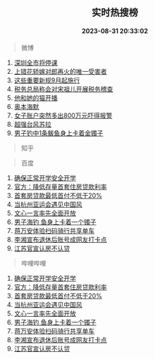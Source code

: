 <div align="center"><h2>实时热搜榜</h2><h4>2023-08-31 20:33:02</h4></div>

> 微博  

1. [深圳全市将停课](https://s.weibo.com/weibo?q=%23%E6%B7%B1%E5%9C%B3%E5%85%A8%E5%B8%82%E5%B0%86%E5%81%9C%E8%AF%BE%23&t=31&band_rank=1&Refer=top)<br />
2. [上错花轿嫁对郎再火的唯一受害者](https://s.weibo.com/weibo?q=%23%E4%B8%8A%E9%94%99%E8%8A%B1%E8%BD%BF%E5%AB%81%E5%AF%B9%E9%83%8E%E5%86%8D%E7%81%AB%E7%9A%84%E5%94%AF%E4%B8%80%E5%8F%97%E5%AE%B3%E8%80%85%23&t=31&band_rank=2&Refer=top)<br />
3. [这些重要新规9月起施行](https://s.weibo.com/weibo?q=%23%E8%BF%99%E4%BA%9B%E9%87%8D%E8%A6%81%E6%96%B0%E8%A7%849%E6%9C%88%E8%B5%B7%E6%96%BD%E8%A1%8C%23&t=31&band_rank=3&Refer=top)<br />
4. [税务总局称会对宋祖儿开展税务稽查](https://s.weibo.com/weibo?q=%23%E7%A8%8E%E5%8A%A1%E6%80%BB%E5%B1%80%E7%A7%B0%E4%BC%9A%E5%AF%B9%E5%AE%8B%E7%A5%96%E5%84%BF%E5%BC%80%E5%B1%95%E7%A8%8E%E5%8A%A1%E7%A8%BD%E6%9F%A5%23&t=31&band_rank=4&Refer=top)<br />
5. [他和她的猫开播](https://s.weibo.com/weibo?q=%E4%BB%96%E5%92%8C%E5%A5%B9%E7%9A%84%E7%8C%AB%E5%BC%80%E6%92%AD&t=31&band_rank=5&Refer=top)<br />
6. [奥本海默](https://s.weibo.com/weibo?q=%E5%A5%A5%E6%9C%AC%E6%B5%B7%E9%BB%98&t=31&band_rank=6&Refer=top)<br />
7. [女子账户突然多出800万元吓得报警](https://s.weibo.com/weibo?q=%23%E5%A5%B3%E5%AD%90%E8%B4%A6%E6%88%B7%E7%AA%81%E7%84%B6%E5%A4%9A%E5%87%BA800%E4%B8%87%E5%85%83%E5%90%93%E5%BE%97%E6%8A%A5%E8%AD%A6%23&t=31&band_rank=7&Refer=top)<br />
8. [超强台风苏拉](https://s.weibo.com/weibo?q=%23%E8%B6%85%E5%BC%BA%E5%8F%B0%E9%A3%8E%E8%8B%8F%E6%8B%89%23&t=31&band_rank=8&Refer=top)<br />
9. [男子钓中1条鲅鱼身上卡着金镯子](https://s.weibo.com/weibo?q=%23%E7%94%B7%E5%AD%90%E9%92%93%E4%B8%AD1%E6%9D%A1%E9%B2%85%E9%B1%BC%E8%BA%AB%E4%B8%8A%E5%8D%A1%E7%9D%80%E9%87%91%E9%95%AF%E5%AD%90%23&t=31&band_rank=9&Refer=top)<br />

> 知乎  


> 百度  

1. [确保正常开学安全开学](https://www.baidu.com/s?wd=%E7%A1%AE%E4%BF%9D%E6%AD%A3%E5%B8%B8%E5%BC%80%E5%AD%A6%E5%AE%89%E5%85%A8%E5%BC%80%E5%AD%A6&sa=fyb_news&rsv_dl=fyb_news)<br />
2. [官方：降低存量首套住房贷款利率](https://www.baidu.com/s?wd=%E5%AE%98%E6%96%B9%EF%BC%9A%E9%99%8D%E4%BD%8E%E5%AD%98%E9%87%8F%E9%A6%96%E5%A5%97%E4%BD%8F%E6%88%BF%E8%B4%B7%E6%AC%BE%E5%88%A9%E7%8E%87&sa=fyb_news&rsv_dl=fyb_news)<br />
3. [首套房贷款最低首付不低于20%](https://www.baidu.com/s?wd=%E9%A6%96%E5%A5%97%E6%88%BF%E8%B4%B7%E6%AC%BE%E6%9C%80%E4%BD%8E%E9%A6%96%E4%BB%98%E4%B8%8D%E4%BD%8E%E4%BA%8E20%25&sa=fyb_news&rsv_dl=fyb_news)<br />
4. [当杭州亚运会遇见中国风](https://www.baidu.com/s?wd=%E5%BD%93%E6%9D%AD%E5%B7%9E%E4%BA%9A%E8%BF%90%E4%BC%9A%E9%81%87%E8%A7%81%E4%B8%AD%E5%9B%BD%E9%A3%8E&sa=fyb_news&rsv_dl=fyb_news)<br />
5. [文心一言率先全面开放](https://www.baidu.com/s?wd=%E6%96%87%E5%BF%83%E4%B8%80%E8%A8%80&sa=fyb_news&rsv_dl=fyb_news)<br />
6. [男子海钓 鱼身上卡着一个镯子](https://www.baidu.com/s?wd=%E7%94%B7%E5%AD%90%E6%B5%B7%E9%92%93+%E9%B1%BC%E8%BA%AB%E4%B8%8A%E5%8D%A1%E7%9D%80%E4%B8%80%E4%B8%AA%E9%95%AF%E5%AD%90&sa=fyb_news&rsv_dl=fyb_news)<br />
7. [蒋万安体验扫码骑行共享单车](https://www.baidu.com/s?wd=%E8%92%8B%E4%B8%87%E5%AE%89%E4%BD%93%E9%AA%8C%E6%89%AB%E7%A0%81%E9%AA%91%E8%A1%8C%E5%85%B1%E4%BA%AB%E5%8D%95%E8%BD%A6&sa=fyb_news&rsv_dl=fyb_news)<br />
8. [李湘宣布退休后账号成网友打卡点](https://www.baidu.com/s?wd=%E6%9D%8E%E6%B9%98%E5%AE%A3%E5%B8%83%E9%80%80%E4%BC%91%E5%90%8E%E8%B4%A6%E5%8F%B7%E6%88%90%E7%BD%91%E5%8F%8B%E6%89%93%E5%8D%A1%E7%82%B9&sa=fyb_news&rsv_dl=fyb_news)<br />
9. [江苏官宣认房不认贷](https://www.baidu.com/s?wd=%E6%B1%9F%E8%8B%8F%E5%AE%98%E5%AE%A3%E8%AE%A4%E6%88%BF%E4%B8%8D%E8%AE%A4%E8%B4%B7&sa=fyb_news&rsv_dl=fyb_news)<br />

> 哔哩哔哩  

1. [确保正常开学安全开学](https://www.baidu.com/s?wd=%E7%A1%AE%E4%BF%9D%E6%AD%A3%E5%B8%B8%E5%BC%80%E5%AD%A6%E5%AE%89%E5%85%A8%E5%BC%80%E5%AD%A6&sa=fyb_news&rsv_dl=fyb_news)<br />
2. [官方：降低存量首套住房贷款利率](https://www.baidu.com/s?wd=%E5%AE%98%E6%96%B9%EF%BC%9A%E9%99%8D%E4%BD%8E%E5%AD%98%E9%87%8F%E9%A6%96%E5%A5%97%E4%BD%8F%E6%88%BF%E8%B4%B7%E6%AC%BE%E5%88%A9%E7%8E%87&sa=fyb_news&rsv_dl=fyb_news)<br />
3. [首套房贷款最低首付不低于20%](https://www.baidu.com/s?wd=%E9%A6%96%E5%A5%97%E6%88%BF%E8%B4%B7%E6%AC%BE%E6%9C%80%E4%BD%8E%E9%A6%96%E4%BB%98%E4%B8%8D%E4%BD%8E%E4%BA%8E20%25&sa=fyb_news&rsv_dl=fyb_news)<br />
4. [当杭州亚运会遇见中国风](https://www.baidu.com/s?wd=%E5%BD%93%E6%9D%AD%E5%B7%9E%E4%BA%9A%E8%BF%90%E4%BC%9A%E9%81%87%E8%A7%81%E4%B8%AD%E5%9B%BD%E9%A3%8E&sa=fyb_news&rsv_dl=fyb_news)<br />
5. [文心一言率先全面开放](https://www.baidu.com/s?wd=%E6%96%87%E5%BF%83%E4%B8%80%E8%A8%80&sa=fyb_news&rsv_dl=fyb_news)<br />
6. [男子海钓 鱼身上卡着一个镯子](https://www.baidu.com/s?wd=%E7%94%B7%E5%AD%90%E6%B5%B7%E9%92%93+%E9%B1%BC%E8%BA%AB%E4%B8%8A%E5%8D%A1%E7%9D%80%E4%B8%80%E4%B8%AA%E9%95%AF%E5%AD%90&sa=fyb_news&rsv_dl=fyb_news)<br />
7. [蒋万安体验扫码骑行共享单车](https://www.baidu.com/s?wd=%E8%92%8B%E4%B8%87%E5%AE%89%E4%BD%93%E9%AA%8C%E6%89%AB%E7%A0%81%E9%AA%91%E8%A1%8C%E5%85%B1%E4%BA%AB%E5%8D%95%E8%BD%A6&sa=fyb_news&rsv_dl=fyb_news)<br />
8. [李湘宣布退休后账号成网友打卡点](https://www.baidu.com/s?wd=%E6%9D%8E%E6%B9%98%E5%AE%A3%E5%B8%83%E9%80%80%E4%BC%91%E5%90%8E%E8%B4%A6%E5%8F%B7%E6%88%90%E7%BD%91%E5%8F%8B%E6%89%93%E5%8D%A1%E7%82%B9&sa=fyb_news&rsv_dl=fyb_news)<br />
9. [江苏官宣认房不认贷](https://www.baidu.com/s?wd=%E6%B1%9F%E8%8B%8F%E5%AE%98%E5%AE%A3%E8%AE%A4%E6%88%BF%E4%B8%8D%E8%AE%A4%E8%B4%B7&sa=fyb_news&rsv_dl=fyb_news)<br />
